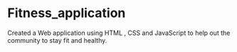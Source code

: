 # Fitness_application
Created a Web application using HTML , CSS and JavaScript to help out the community  to stay fit and healthy. 
